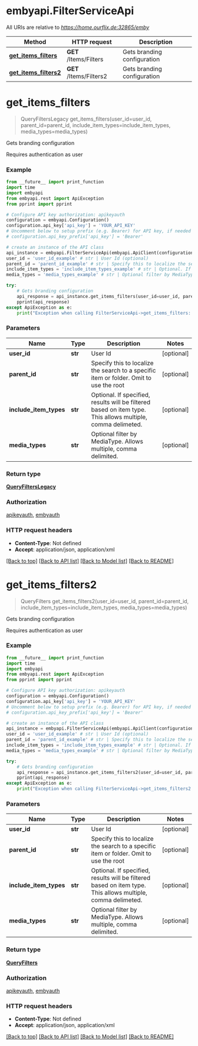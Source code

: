 # embyapi.FilterServiceApi

All URIs are relative to *https://home.ourflix.de:32865/emby*

Method | HTTP request | Description
------------- | ------------- | -------------
[**get_items_filters**](FilterServiceApi.md#get_items_filters) | **GET** /Items/Filters | Gets branding configuration
[**get_items_filters2**](FilterServiceApi.md#get_items_filters2) | **GET** /Items/Filters2 | Gets branding configuration

# **get_items_filters**
> QueryFiltersLegacy get_items_filters(user_id=user_id, parent_id=parent_id, include_item_types=include_item_types, media_types=media_types)

Gets branding configuration

Requires authentication as user

### Example
```python
from __future__ import print_function
import time
import embyapi
from embyapi.rest import ApiException
from pprint import pprint

# Configure API key authorization: apikeyauth
configuration = embyapi.Configuration()
configuration.api_key['api_key'] = 'YOUR_API_KEY'
# Uncomment below to setup prefix (e.g. Bearer) for API key, if needed
# configuration.api_key_prefix['api_key'] = 'Bearer'

# create an instance of the API class
api_instance = embyapi.FilterServiceApi(embyapi.ApiClient(configuration))
user_id = 'user_id_example' # str | User Id (optional)
parent_id = 'parent_id_example' # str | Specify this to localize the search to a specific item or folder. Omit to use the root (optional)
include_item_types = 'include_item_types_example' # str | Optional. If specified, results will be filtered based on item type. This allows multiple, comma delimeted. (optional)
media_types = 'media_types_example' # str | Optional filter by MediaType. Allows multiple, comma delimited. (optional)

try:
    # Gets branding configuration
    api_response = api_instance.get_items_filters(user_id=user_id, parent_id=parent_id, include_item_types=include_item_types, media_types=media_types)
    pprint(api_response)
except ApiException as e:
    print("Exception when calling FilterServiceApi->get_items_filters: %s\n" % e)
```

### Parameters

Name | Type | Description  | Notes
------------- | ------------- | ------------- | -------------
 **user_id** | **str**| User Id | [optional] 
 **parent_id** | **str**| Specify this to localize the search to a specific item or folder. Omit to use the root | [optional] 
 **include_item_types** | **str**| Optional. If specified, results will be filtered based on item type. This allows multiple, comma delimeted. | [optional] 
 **media_types** | **str**| Optional filter by MediaType. Allows multiple, comma delimited. | [optional] 

### Return type

[**QueryFiltersLegacy**](QueryFiltersLegacy.md)

### Authorization

[apikeyauth](../README.md#apikeyauth), [embyauth](../README.md#embyauth)

### HTTP request headers

 - **Content-Type**: Not defined
 - **Accept**: application/json, application/xml

[[Back to top]](#) [[Back to API list]](../README.md#documentation-for-api-endpoints) [[Back to Model list]](../README.md#documentation-for-models) [[Back to README]](../README.md)

# **get_items_filters2**
> QueryFilters get_items_filters2(user_id=user_id, parent_id=parent_id, include_item_types=include_item_types, media_types=media_types)

Gets branding configuration

Requires authentication as user

### Example
```python
from __future__ import print_function
import time
import embyapi
from embyapi.rest import ApiException
from pprint import pprint

# Configure API key authorization: apikeyauth
configuration = embyapi.Configuration()
configuration.api_key['api_key'] = 'YOUR_API_KEY'
# Uncomment below to setup prefix (e.g. Bearer) for API key, if needed
# configuration.api_key_prefix['api_key'] = 'Bearer'

# create an instance of the API class
api_instance = embyapi.FilterServiceApi(embyapi.ApiClient(configuration))
user_id = 'user_id_example' # str | User Id (optional)
parent_id = 'parent_id_example' # str | Specify this to localize the search to a specific item or folder. Omit to use the root (optional)
include_item_types = 'include_item_types_example' # str | Optional. If specified, results will be filtered based on item type. This allows multiple, comma delimeted. (optional)
media_types = 'media_types_example' # str | Optional filter by MediaType. Allows multiple, comma delimited. (optional)

try:
    # Gets branding configuration
    api_response = api_instance.get_items_filters2(user_id=user_id, parent_id=parent_id, include_item_types=include_item_types, media_types=media_types)
    pprint(api_response)
except ApiException as e:
    print("Exception when calling FilterServiceApi->get_items_filters2: %s\n" % e)
```

### Parameters

Name | Type | Description  | Notes
------------- | ------------- | ------------- | -------------
 **user_id** | **str**| User Id | [optional] 
 **parent_id** | **str**| Specify this to localize the search to a specific item or folder. Omit to use the root | [optional] 
 **include_item_types** | **str**| Optional. If specified, results will be filtered based on item type. This allows multiple, comma delimeted. | [optional] 
 **media_types** | **str**| Optional filter by MediaType. Allows multiple, comma delimited. | [optional] 

### Return type

[**QueryFilters**](QueryFilters.md)

### Authorization

[apikeyauth](../README.md#apikeyauth), [embyauth](../README.md#embyauth)

### HTTP request headers

 - **Content-Type**: Not defined
 - **Accept**: application/json, application/xml

[[Back to top]](#) [[Back to API list]](../README.md#documentation-for-api-endpoints) [[Back to Model list]](../README.md#documentation-for-models) [[Back to README]](../README.md)

